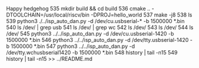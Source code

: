 Happy hedgehog  535  mkdir build && cd build
  536  cmake .. -DTOOLCHAIN=/usr/local/riscv/bin -DPROJ=hello_world
  537  make -j8
  538  ls
  539  python3 ./../isp_auto_dan.py -d /dev/cu.usbserial-* -b 1500000 *.bin
  540  ls /dev/ | grep usb
  541  ls /dev/ | grep wc
  542  ls /dev/
  543  ls /dev/
  544  ls /dev/
  545  python3 ../../isp_auto_dan.py -d /dev/cu.usbserial-1420 -b 1500000 *.bin
  546  python3 ../../isp_auto_dan.py -d /dev/tty.usbserial-1420 -b 1500000 *.bin
  547  python3 ../../isp_auto_dan.py -d /dev/tty.wchusbserial1420 -b 1500000 *.bin
  548  history | tail -n15
  549  history | tail -n15 >> ../README.md
